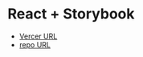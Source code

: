 # React + Storybook

- [Vercer URL](https://storyboook-sample.vercel.app/?path=/docs/example-progressbar--docs) 
- [repo URL](https://github.com/fcohermoso/storyboook-sample)